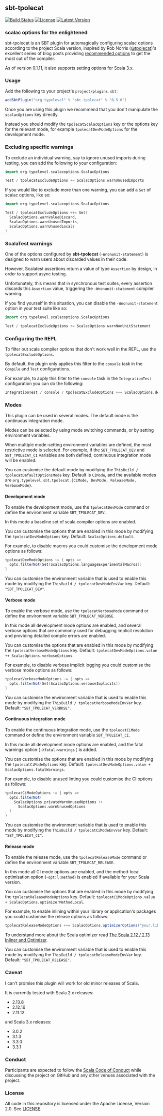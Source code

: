 ## sbt-tpolecat

[![Build Status](https://github.com/typelevel/sbt-tpolecat/workflows/CI/badge.svg)](https://github.com/typelevel/sbt-tpolecat/actions?query=workflow%3ACI)
[![License](https://img.shields.io/github/license/typelevel/sbt-tpolecat.svg)](https://opensource.org/licenses/Apache-2.0)
[![Latest Version](https://index.scala-lang.org/typelevel/sbt-tpolecat/sbt-tpolecat/latest.svg)](https://index.scala-lang.org/typelevel/sbt-tpolecat/sbt-tpolecat)

### scalac options for the enlightened

sbt-tpolecat is an SBT plugin for automagically configuring scalac options according to the project Scala version, inspired by Rob Norris ([@tpolecat](https://github.com/tpolecat))'s excellent series of blog posts providing [recommended options](https://tpolecat.github.io/2017/04/25/scalac-flags.html) to get the most out of the compiler.

As of version 0.1.11, it also supports setting options for Scala 3.x.

### Usage

Add the following to your project's `project/plugins.sbt`:

```scala
addSbtPlugin("org.typelevel" % "sbt-tpolecat" % "0.5.0")
```

Once you are using this plugin we recommend that you don't manipulate the `scalacOptions` key directly.

Instead you should modify the `tpolecatScalacOptions` key or the options key for the relevant mode, for example `tpolecatDevModeOptions` for the development mode.

### Excluding specific warnings

To exclude an individual warning, say to ignore unused imports during testing, you can add the following to your configuration:

```scala
import org.typelevel.scalacoptions.ScalacOptions

Test / tpolecatExcludeOptions += ScalacOptions.warnUnusedImports
```

If you would like to exclude more than one warning, you can add a `Set` of scalac options, like so:

```scala
import org.typelevel.scalacoptions.ScalacOptions

Test / tpolecatExcludeOptions ++= Set(
  ScalacOptions.warnValueDiscard,
  ScalacOptions.warnUnusedImports,
  ScalacOptions.warnUnusedLocals
)
```

### ScalaTest warnings

One of the options configured by **sbt-tpolecat** (`-Wnonunit-statement`) is designed to warn users about discarded values in their code.

However, Scalatest assertions return a value of type `Assertion` by design, in order to support async testing.

Unfortunately, this means that in synchronous test suites, every assertion discards this `Assertion` value, triggering the `-Wnonunit-statement` compiler warning.

If you find yourself in this situation, you can disable the `-Wnonunit-statement` option in your test suite like so:

```scala
import org.typelevel.scalacoptions.ScalacOptions

Test / tpolecatExcludeOptions += ScalacOptions.warnNonUnitStatement
```

### Configuring the REPL

To filter out scala compiler options that don't work well in the REPL, use the `tpolecatExcludeOptions`.

By default, the plugin only applies this filter to the `console` task in the `Compile` and `Test` configurations.

For example, to apply this filter to the `console` task in the `IntegrationTest` configuration you can do the following:

```scala
IntegrationTest / console / tpolecatExcludeOptions ++= ScalacOptions.defaultConsoleExclude
```

### Modes

This plugin can be used in several modes. The default mode is the continuous integration mode.

Modes can be selected by using mode switching commands, or by setting environment variables.

When multiple mode-setting environment variables are defined, the most restrictive mode is selected. For example, if the `SBT_TPOLECAT_DEV` and `SBT_TPOLECAT_CI` variables are both defined, continuous integration mode will be enabled.

You can customise the default mode by modifying the `ThisBuild / tpolecatDefaultOptionsMode` key. Default is `CiMode`, and the available modes are `org.typelevel.sbt.tpolecat.{CiMode, DevMode, ReleaseMode, VerboseMode}`.

#### Development mode

To enable the development mode, use the `tpolecatDevMode` command or define the environment variable `SBT_TPOLECAT_DEV`.

In this mode a baseline set of scala compiler options are enabled.

You can customise the options that are enabled in this mode by modifying the `tpolecatDevModeOptions` key. Default: `ScalacOptions.default`.

For example, to disable macros you could customise the development mode options as follows:

```scala
tpolecatDevModeOptions ~= { opts =>
  opts.filterNot(Set(ScalacOptions.languageExperimentalMacros))
}
```

You can customise the environment variable that is used to enable this mode by modifying the `ThisBuild / tpolecatDevModeEnvVar` key. Default: `"SBT_TPOLECAT_DEV"`.

#### Verbose mode

To enable the verbose mode, use the `tpolecatVerboseMode` command or define the environment variable `SBT_TPOLECAT_VERBOSE`.

In this mode all development mode options are enabled, and several verbose options that are commonly used for debugging implicit resolution and providing detailed compile errors are enabled.

You can customise the options that are enabled in this mode by modifying the `tpolecatVerboseModeOptions` key. Default: `tpolecatDevModeOptions.value ++ ScalacOptions.verboseOptions`.

For example, to disable verbose implicit logging you could customise the verbose mode options as follows:

```scala
tpolecatVerboseModeOptions ~= { opts =>
  opts.filterNot(Set(ScalacOptions.verboseImplicits))
}
```

You can customise the environment variable that is used to enable this mode by modifying the `ThisBuild / tpolecatVerboseModeEnvVar` key. Default: `"SBT_TPOLECAT_VERBOSE"`.

#### Continuous integration mode

To enable the continuous integration mode, use the `tpolecatCiMode` command or define the environment variable `SBT_TPOLECAT_CI`.

In this mode all development mode options are enabled, and the fatal warnings option (`-Xfatal-warnings` ) is added.

You can customise the options that are enabled in this mode by modifying the `tpolecatCiModeOptions` key. Default: `tpolecatDevModeOptions.value + ScalacOptions.fatalWarnings`.

For example, to disable unused linting you could customise the CI options as follows:

```scala
tpolecatCiModeOptions ~= { opts =>
  opts.filterNot(
    ScalacOptions.privateWarnUnusedOptions ++
      ScalacOptions.warnUnusedOptions
  )
}
```

You can customise the environment variable that is used to enable this mode by modifying the `ThisBuild / tpolecatCiModeEnvVar` key. Default: `"SBT_TPOLECAT_CI"`.

#### Release mode

To enable the release mode, use the `tpolecatReleaseMode` command or define the environment variable `SBT_TPOLECAT_RELEASE`.

In this mode all CI mode options are enabled, and the method-local optimisation option (`-opt:l:method`) is enabled if available for your Scala version.

You can customise the options that are enabled in this mode by modifying the `tpolecatReleaseModeOptions` key. Default: `tpolecatCiModeOptions.value + ScalacOptions.optimizerMethodLocal`.

For example, to enable inlining within your library or application's packages you could customise the release options as follows:

```scala
tpolecatReleaseModeOptions ++= ScalacOptions.optimizerOptions("your.library.**")
```

To understand more about the Scala optimizer read [The Scala 2.12 / 2.13 Inliner and Optimizer](https://docs.scala-lang.org/overviews/compiler-options/optimizer.html).

You can customise the environment variable that is used to enable this mode by modifying the `ThisBuild / tpolecatReleaseModeEnvVar` key. Default: `"SBT_TPOLECAT_RELEASE"`.

### Caveat

I can't promise this plugin will work for old minor releases of Scala.

It is currently tested with Scala 2.x releases:

* 2.13.8
* 2.12.16
* 2.11.12

and Scala 3.x releases:

* 3.0.2
* 3.1.3
* 3.3.0
* 3.3.1

### Conduct

Participants are expected to follow the [Scala Code of Conduct](https://www.scala-lang.org/conduct/) while discussing the project on GitHub and any other venues associated with the project.

### License

All code in this repository is licensed under the Apache License, Version 2.0.  See [LICENSE](./LICENSE).
